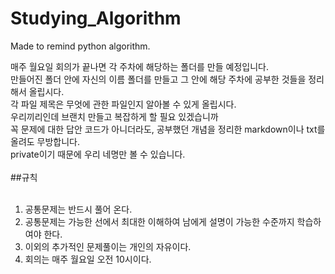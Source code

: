 # Studying_Algorithm
Made to remind python algorithm. 

매주 월요일 회의가 끝나면 각 주차에 해당하는 폴더를 만들 예정입니다.<br>
만들어진 폴더 안에 자신의 이름 폴더를 만들고 그 안에 해당 주차에 공부한 것들을 정리해서 올립시다.<br>
각 파일 제목은 무엇에 관한 파일인지 알아볼 수 있게 올립시다.<br>
우리끼리인데 브랜치 만들고 복잡하게 할 필요 있겠습니까<br>
꼭 문제에 대한 답안 코드가 아니더라도, 공부했던 개념을 정리한 markdown이나 txt를 올려도 무방합니다.<br>
private이기 때문에 우리 네명만 볼 수 있습니다.<br>
<br>
##규칙<br>
<br>
1. 공통문제는 반드시 풀어 온다.<br>
2. 공통문제는 가능한 선에서 최대한 이해하여 남에게 설명이 가능한 수준까지 학습하여야 한다.<br>
3. 이외의 추가적인 문제풀이는 개인의 자유이다.<br>
4. 회의는 매주 월요일 오전 10시이다.<br>
